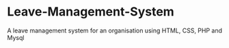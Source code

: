 # Leave-Management-System
A leave management system for an organisation using HTML, CSS, PHP and Mysql
